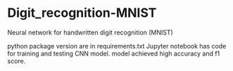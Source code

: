 # Digit_recognition-MNIST
Neural network for handwritten digit recognition (MNIST)

python package version are in requirements.txt
Jupyter notebook has code for training and testing CNN model. model achieved high accuracy and f1 score.
